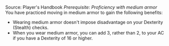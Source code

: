 Source: Player's Handbook
*Prerequisite: Proficiency with medium armor*
You have practiced moving in medium armor to gain the following benefits:
* Wearing medium armor doesn't impose disadvantage on your Dexterity (Stealth) checks.
* When you wear medium armor, you can add 3, rather than 2, to your AC if you have a Dexterity of 16 or higher.